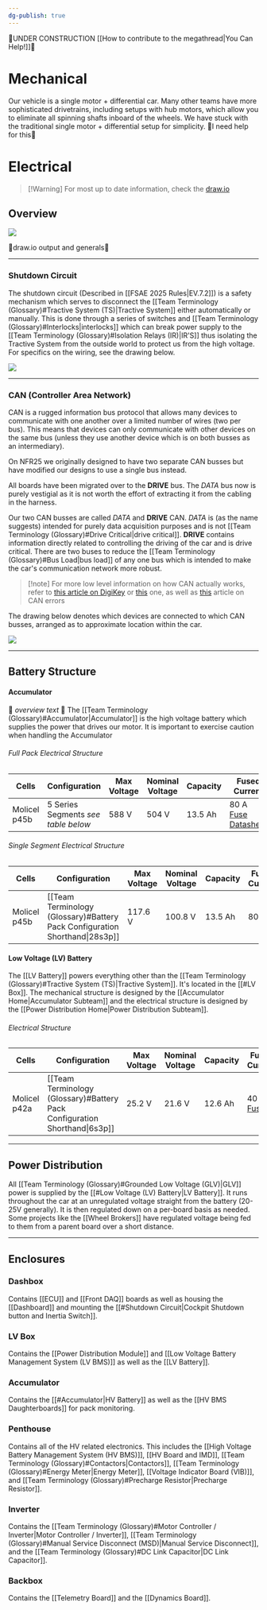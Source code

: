 ```yaml
---
dg-publish: true
---
```

🚧UNDER CONSTRUCTION [[How to contribute to the megathread|You Can Help!]]🚧
# Mechanical
Our vehicle is a single motor + differential car. Many other teams have more sophisticated drivetrains, including setups with hub motors, which allow you to eliminate all spinning shafts inboard of the wheels.
We have stuck with the traditional single motor + differential setup for simplicity.
🚧I need help for this🚧
# Electrical
>[!Warning] For most up to date information, check the [draw.io](https://app.diagrams.net/#G1aAUkTBznf-oBW0_HJwPR886YPGE_Ngbq#%7B%22pageId%22%3A%22AH0zOfJDxDtdpztpxlL7%22%7D)
## Overview
![](https://i.imgur.com/IrDRmHq.png)

🚧draw.io output and generals🚧

---
### Shutdown Circuit
The shutdown circuit (Described in [[FSAE 2025 Rules|EV.7.2]]) is a safety mechanism which serves to disconnect the [[Team Terminology (Glossary)#Tractive System (TS)|Tractive System]] either automatically or manually. This is done through a series of switches and [[Team Terminology (Glossary)#Interlocks|interlocks]] which can break power supply to the [[Team Terminology (Glossary)#Isolation Relays (IR)|IR'S]] thus isolating the Tractive System from the outside world to protect us from the high voltage. For specifics on the wiring, see the drawing below.

![](https://i.imgur.com/p0XU1E7.png)

---
### CAN (Controller Area Network)
CAN is a rugged information bus protocol that allows many devices to communicate with one another over a limited number of wires (two per bus). This means that devices can only communicate with other devices on the same bus (unless they use another device which is on both busses as an intermediary).

On NFR25 we originally designed to have two separate CAN busses but have modified our designs to use a single bus instead.

All boards have been migrated over to the **DRIVE** bus. The *DATA* bus now is purely vestigial as it is not worth the effort of extracting it from the cabling in the harness.

Our two CAN busses are called *DATA* and **DRIVE** CAN. *DATA* is (as the name suggests) intended for purely data acquisition purposes and is not [[Team Terminology (Glossary)#Drive Critical|drive critical]]. **DRIVE** contains information directly related to controlling the driving of the car and is drive critical. There are two buses to reduce the [[Team Terminology (Glossary)#Bus Load|bus load]] of any one bus which is intended to make the car's communication network more robust.

>[!note] For more low level information on how CAN actually works, refer to [this article on DigiKey](https://forum.digikey.com/t/overview-of-the-can-bus-protocol/21170) or [this](https://www.digikey.com/en/blog/the-basics-of-the-controller-area-network) one, as well as [this](https://www.csselectronics.com/pages/can-bus-errors-intro-tutorial) article on CAN errors

The drawing below denotes which devices are connected to which CAN busses, arranged as to approximate location within the car.

![](https://i.imgur.com/821K77q.png)

---
## Battery Structure
#### Accumulator
🚧 *overview text* 🚧
The [[Team Terminology (Glossary)#Accumulator|Accumulator]] is the high voltage battery which supplies the power that drives our motor. It is important to exercise caution when handling the Accumulator
###### Full Pack Electrical Structure

| Cells        | Configuration                       | Max Voltage | Nominal Voltage | Capacity | Fused Current                                                                                                                                                                                                                                                          |
| ------------ | ----------------------------------- | ----------- | --------------- | -------- | ---------------------------------------------------------------------------------------------------------------------------------------------------------------------------------------------------------------------------------------------------------------------- |
| Molicel p45b | 5 Series Segments *see table below* | 588 V       | 504 V           | 13.5 Ah  | 80 A<br>[Fuse](https://www.mouser.com/ProductDetail/Littelfuse/L75QS080.V?qs=w%2Fv1CP2dgqquMmGcdv%252B%252BVQ%3D%3D)<br>[Datasheet](https://www.littelfuse.com/~/media/electrical/datasheets/fuses/semiconductor-fuses/littelfuse-industrial-l75qs-fuse-datasheet.pdf) |
###### Single Segment Electrical Structure

| Cells        | Configuration                                                    | Max Voltage | Nominal Voltage | Capacity | Fused Current |
| ------------ | ---------------------------------------------------------------- | ----------- | --------------- | -------- | ------------- |
| Molicel p45b | [[Team Terminology (Glossary)#Battery Pack Configuration Shorthand\|28s3p]] | 117.6 V     | 100.8 V         | 13.5 Ah  | 80 A          |

#### Low Voltage (LV) Battery
The [[LV Battery]] powers everything other than the [[Team Terminology (Glossary)#Tractive System (TS)|Tractive System]]. It's located in the [[#LV Box]]. The mechanical structure is designed by the [[Accumulator Home|Accumulator Subteam]] and the electrical structure is designed by the [[Power Distribution Home|Power Distribution Subteam]].
###### Electrical Structure

| Cells        | Configuration                                                   | Max Voltage | Nominal Voltage | Capacity | Fused Current                                                                                                                                                                                                                                                                                                                                                                                                                                                                                                                          |
| ------------ | --------------------------------------------------------------- | ----------- | --------------- | -------- | -------------------------------------------------------------------------------------------------------------------------------------------------------------------------------------------------------------------------------------------------------------------------------------------------------------------------------------------------------------------------------------------------------------------------------------------------------------------------------------------------------------------------------------- |
| Molicel p42a | [[Team Terminology (Glossary)#Battery Pack Configuration Shorthand\|6s3p]] | 25.2 V      | 21.6 V          | 12.6 Ah  | 40 A<br>[Fuse](https://www.amazon.com/Chanzon-50Pcs-Listed-Standard-Automotive/dp/B0CYP881ZL?crid=KOYM53VK3BJI&dib=eyJ2IjoiMSJ9.kAud1lwfnSJMHH_HHJksJ3AayT8HQIqm2DRrKdBcHMnv_5H38w8UA5qC38SW-9TZeDXUhWiUH5apFWH5WxkjyAqGwauFDSRfrqBKFBpEtEMMDnBAl-fw4ZHpuBtrKXKUkab2x4VEEME3K_TacMuT8-gI3TrKF94495g-FLnbpBmou8O6N8UpJYpcsO5qqdaKDeMduAyfolulBSMIC2Yjs8qKYCl8mqNGbtF5UdIVvy0.ofn3doJM6QnXEOKwYIaudk923TirJMeK_C6ZZ_5s2C0&dib_tag=se&keywords=40%2Bamp%2Batc%2Bfuse&qid=1721963859&sprefix=40%2Bamp%2Batc%2Bfus%2Caps%2C117&sr=8-4&th=1) |

---
## Power Distribution
All [[Team Terminology (Glossary)#Grounded Low Voltage (GLV)|GLV]] power is supplied by the [[#Low Voltage (LV) Battery|LV Battery]]. It runs throughout the car at an unregulated voltage straight from the battery (20-25V generally). It is then regulated down on a per-board basis as needed. Some projects like the [[Wheel Brokers]] have regulated voltage being fed to them from a parent board over a short distance.

---
## Enclosures
### Dashbox
Contains [[ECU]] and [[Front DAQ]] boards as well as housing the [[Dashboard]] and mounting the [[#Shutdown Circuit|Cockpit Shutdown button and Inertia Switch]].
### LV Box
Contains the [[Power Distribution Module]] and [[Low Voltage Battery Management System (LV BMS)]] as well as the [[LV Battery]].
### Accumulator
Contains the [[#Accumulator|HV Battery]] as well as the [[HV BMS Daughterboards]] for pack monitoring.
### Penthouse
Contains all of the HV related electronics. This includes the [[High Voltage Battery Management System (HV BMS)]], [[HV Board and IMD]], [[Team Terminology (Glossary)#Contactors|Contactors]], [[Team Terminology (Glossary)#Energy Meter|Energy Meter]], [[Voltage Indicator Board (VIB)]], and [[Team Terminology (Glossary)#Precharge Resistor|Precharge Resistor]].
### Inverter
Contains the [[Team Terminology (Glossary)#Motor Controller / Inverter|Motor Controller / Inverter]], [[Team Terminology (Glossary)#Manual Service Disconnect (MSD)|Manual Service Disconnect]], and the [[Team Terminology (Glossary)#DC Link Capacitor|DC Link Capacitor]].
### Backbox
Contains the [[Telemetry Board]] and the [[Dynamics Board]].